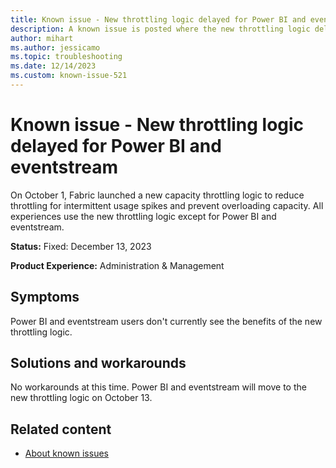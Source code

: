 ```yaml
---
title: Known issue - New throttling logic delayed for Power BI and eventstream
description: A known issue is posted where the new throttling logic delayed for Power BI and eventstream.
author: mihart
ms.author: jessicamo
ms.topic: troubleshooting 
ms.date: 12/14/2023
ms.custom: known-issue-521
---
```


# Known issue - New throttling logic delayed for Power BI and eventstream

On October 1, Fabric launched a new capacity throttling logic to reduce throttling for intermittent usage spikes and prevent overloading capacity. All experiences use the new throttling logic except for Power BI and eventstream.

**Status:** Fixed: December 13, 2023

**Product Experience:** Administration & Management

## Symptoms

Power BI and eventstream users don't currently see the benefits of the new throttling logic.

## Solutions and workarounds

No workarounds at this time. Power BI and eventstream will move to the new throttling logic on October 13.

## Related content

- [About known issues](https://support.fabric.microsoft.com/known-issues)
